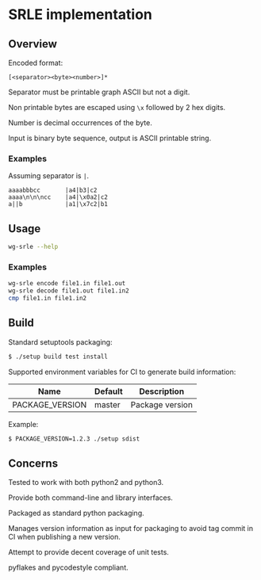 # SRLE implementation

## Overview

Encoded format:

```
[<separator><byte><number>]*
```

Separator must be printable graph ASCII but not a digit.

Non printable bytes are escaped using `\x` followed by 2 hex digits.

Number is decimal occurrences of the byte.

Input is binary byte sequence, output is ASCII printable string.

### Examples

Assuming separator is `|`.

```
aaaabbbcc       |a4|b3|c2
aaaa\n\n\ncc    |a4|\x0a2|c2
a||b            |a1|\x7c2|b1
```

## Usage

```sh
wg-srle --help
```

### Examples

```sh
wg-srle encode file1.in file1.out
wg-srle decode file1.out file1.in2
cmp file1.in file1.in2
```

## Build

Standard setuptools packaging:

```sh
$ ./setup build test install
```

Supported environment variables for CI to generate build information:

|Name           |Default|Description      |
|---------------|-------|-----------------|
|PACKAGE_VERSION|master |Package version  |

Example:

```sh
$ PACKAGE_VERSION=1.2.3 ./setup sdist
```

## Concerns

Tested to work with both python2 and python3.

Provide both command-line and library interfaces.

Packaged as standard python packaging.

Manages version information as input for packaging to avoid tag commit in CI
when publishing a new version.

Attempt to provide decent coverage of unit tests.

pyflakes and pycodestyle compliant.
